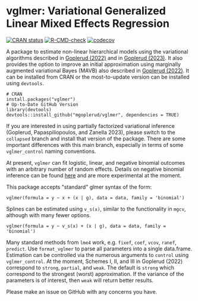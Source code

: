 # vglmer: Variational Generalized Linear Mixed Effects Regression   
[![CRAN status](https://www.r-pkg.org/badges/version/vglmer)](https://CRAN.R-project.org/package=vglmer) [![R-CMD-check](https://github.com/mgoplerud/vglmer/actions/workflows/R-CMD-check.yaml/badge.svg)](https://github.com/mgoplerud/vglmer/actions/workflows/R-CMD-check.yaml) [![codecov](https://codecov.io/gh/mgoplerud/vglmer/branch/master/graph/badge.svg?token=L8C4260BUW)](https://app.codecov.io/gh/mgoplerud/vglmer)

A package to estimate non-linear hierarchical models using the variational algorithms described in [Goplerud (2022)](https://arxiv.org/abs/2007.12300) and in [Goplerud (2023)](https://doi.org/10.1017/S0003055423000035). It also provides the option to improve an initial approximation using marginally augmented variational Bayes (MAVB) also described in [Goplerud (2022)](https://arxiv.org/abs/2007.12300). It can be installed from CRAN or the most-to-update version can be installed using `devtools`.  

```
# CRAN
install.packages("vglmer")
# Up-to-Date GitHub Version
library(devtools)
devtools::install_github("mgoplerud/vglmer", dependencies = TRUE)
```

If you are interested in using partially factorized variational inference (Goplerud, Papaspiliopoulos, and Zanella 2023), please switch to the `collapsed` branch and install that version of the package. There are some important differences with this main branch, especially in terms of some `vglmer_control` naming conventions.

At present, `vglmer` can fit logistic, linear, and negative binomial outcomes with an arbitrary number of random effects. Details on negative binomial inference can be found [here](https://github.com/mgoplerud/vglmer/blob/master/.github/model_addendum.pdf) and are more experimental at the moment.

This package accepts "standard" glmer syntax of the form:

```
vglmer(formula = y ~ x + (x | g), data = data, family = 'binomial')
```

Splines can be estimated using `v_s(x)`, similar to the functionality in `mgcv`, although with many fewer options.

```
vglmer(formula = y ~ v_s(x) + (x | g), data = data, family = 'binomial')
```

Many standard methods from `lme4` work, e.g. `fixef`, `coef`, `vcov`, `ranef`, `predict`. Use `format_vglmer` to parse all parameters into a single data.frame. Estimation can be controlled via the numerous arguments to `control` using `vglmer_control`. At the moment, Schemes I, II, and III in Goplerud (2022) correspond to `strong`, `partial`, and `weak`. The default is `strong` which correspond to the strongest (worst) approximation. If the variance of the parameters is of interest, then `weak` will return better results.

Please make an issue on GitHub with any concerns you have.
